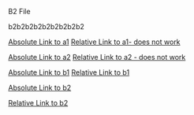 B2 File

b2b2b2b2b2b2b2b2b2

[Absolute Link to a1](/test/a/a1.md)
[Relative Link to a1- does not work](a1.md)

[Absolute Link to a2](/test/a/a2.md)
[Relative Link to a2 - does not work](a2.md)

[Absolute Link to b1](/test/b/b1.md)
[Relative Link to b1](b1.md)

[Absolute Link to b2](/test/b/b2.md)

[Relative Link to b2](b2.md)

